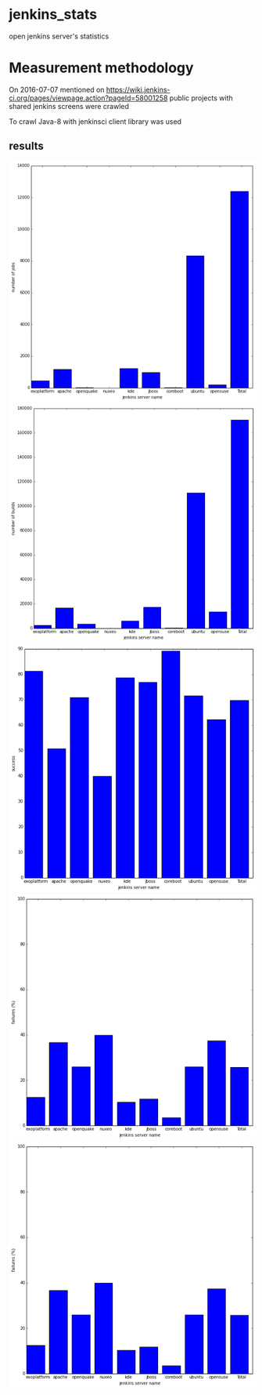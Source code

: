 # jenkins_stats
open jenkins server's statistics


# Measurement methodology
On  2016-07-07 mentioned on https://wiki.jenkins-ci.org/pages/viewpage.action?pageId=58001258 public  projects with shared jenkins screens were crawled

To crawl Java-8 with jenkinsci client library was used 

## results
![alt tag](https://raw.githubusercontent.com/bogdartysh/jenkins_stats/master/results/number_of_jobs.png)
![alt tag](https://raw.githubusercontent.com/bogdartysh/jenkins_stats/master/results/number_of_builds.png)
![alt tag](https://raw.githubusercontent.com/bogdartysh/jenkins_stats/master/results/success_rate.png)
![alt tag](https://raw.githubusercontent.com/bogdartysh/jenkins_stats/master/results/failure_rate.png)
![alt tag](https://raw.githubusercontent.com/bogdartysh/jenkins_stats/master/results/failure_rate.png)

